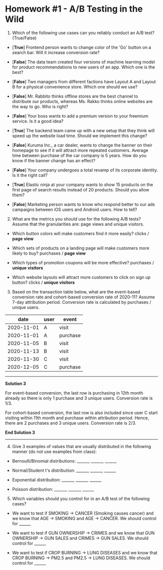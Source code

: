 # Homework #1 - A/B Testing in the Wild

1. Which of the following use cases can you reliably conduct an A/B test? (True/False)

* [**True**] Frontend person wants to change color of the 'Go' button on a search bar. Will it increase conversion rate?

* [**False**] The data team created four versions of machine learning model for product recommendations to new users of an app. Which one is the best?

* [**False**] Two managers from different factions have Layout A and Layout B for a physical convenience store. Which one should we use?

* [**False**] Mr. Rabbito thinks offline stores are the best channel to distribute our products, whereas Ms. Rakko thinks online websites are the way to go. Who is right?

* [**False**] Your boss wants to add a premium version to your freemium service. Is it a good idea?

* [**True**] The backend team came up with a new setup that they think will speed up the website load time. Should we implement this change?

* [**False**] Kuruma Inc., a car dealer, wants to change the banner on their homepage to see if it will attract more repeated customers. Average time between purchase of the car company is 5 years. How do you know if the banner change has an effect? 

* [**False**] Your company undergoes a total revamp of its corporate identity. Is it the right call?

* [**True**] Elastic ninja at your company wants to show 15 products on the first page of search results instead of 20 products. Should you allow them?

* [**False**] Marketing person wants to know who respond better to our ads campaigns between iOS users and Android users. How to tell?

2. What are the metrics you should use for the following A/B tests? Assume that the granularities are: page views and unique visitors.

* Which button colors will make customers find it more easily? clicks / **page view**

* Which sets of products on a landing page will make customers more likely to buy? purchases / **page view**

* Which types of promotion coupons will be more effective? purchases / **unique visitors**

* Which website layouts will attract more customers to click on sign up button? clicks / **unique visitors**

3. Based on the transaction table below, what are the event-based conversion rate and cohort-based conversion rate of 2020-11? Assume 7-day attribution period. Conversion rate is calculated by purchases / unique users.

| date       | user | event    |
|------------|------|----------|
| 2020-11-01 | A    | visit    |
| 2020-11-01 | A    | purchase |
| 2020-11-05 | B    | visit    |
| 2020-11-13 | B    | visit    |
| 2020-11-30 | C    | visit    |
| 2020-12-05 | C    | purchase |

--------------------------------------------------------------------------------------------------------------------

**Solution 3**

For event-based conversion, the last row is purchasing in 12th month already so there is only 1 purchase and 3 unique users. Conversion rate is 1/3.

For cohort-based conversion, the last row is also included since user C start visiting within 11th month and purchase within attribution period. Hence, there are 2 purchases and 3 unique users. Conversion rate is 2/3.

**End Solution 3**

--------------------------------------------------------------------------------------------------------------------

4. Give 3 examples of values that are usually distributed in the following manner (do not use examples from class):

* Bernoulli/Binomial distributions: ______, ______, ______

* Normal/Student t's distribution: ______, ______, ______

* Exponential distribution: ______, ______, ______

* Poisson distribution: ______, ______, ______

5. Which variables should you control for in an A/B test of the following cases?

* We want to test if SMOKING -> CANCER (Smoking causes cancer) and we know that AGE -> SMOKING and AGE -> CANCER. We should control for ______

* We want to test if GUN OWNERSHIP -> CRIMES and we know that GUN OWNERSHIP -> GUN SALES and CRIMES -> GUN SALES. We should control for ______

* We want to test if CROP BURNING -> LUNG DISEASES and we know that CROP BURNING -> PM2.5 and PM2.5 -> LUNG DISEASES. We should control for ______
